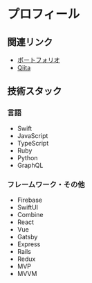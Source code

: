 # プロフィール

## 関連リンク

- [ポートフォリオ](https://www.tomoyatanaka.site)
- [Qiita](https://qiita.com/tanaka-tt)

## 技術スタック

### 言語

- Swift
- JavaScript
- TypeScript
- Ruby
- Python
- GraphQL

### フレームワーク・その他

- Firebase
- SwiftUI
- Combine
- React
- Vue
- Gatsby
- Express
- Rails
- Redux
- MVP
- MVVM
